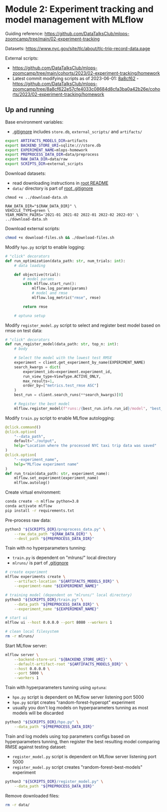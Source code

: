 # Module 2: Experiment tracking and model management with MLflow

Guiding reference: https://github.com/DataTalksClub/mlops-zoomcamp/tree/main/02-experiment-tracking

Datasets: https://www.nyc.gov/site/tlc/about/tlc-trip-record-data.page

External scripts:
- https://github.com/DataTalksClub/mlops-zoomcamp/tree/main/cohorts/2023/02-experiment-tracking/homework
- Latest commit modifying scripts as of 2023-06-01: [8a8cf62](https://github.com/DataTalksClub/mlops-zoomcamp/tree/8a8cf622e57cfe4033c08684d8cfa3ba0a42b26e/cohorts/2023/02-experiment-tracking/homework) - https://github.com/DataTalksClub/mlops-zoomcamp/tree/8a8cf622e57cfe4033c08684d8cfa3ba0a42b26e/cohorts/2023/02-experiment-tracking/homework


## Up and running

Base environment variables:
- [.gitignore](.gitignore) includes `store.db`, `external_scripts/` and `artifacts/`
```bash
export ARTIFACTS_MODELS_DIR=artifacts
export BACKEND_STORE_URI=sqlite:///store.db
export EXPERIMENT_NAME=mlops-homework
export PREPROCESS_DATA_DIR=data/preprocess
export RAW_DATA_DIR=data/raw
export SCRIPTS_DIR=external_scripts
```

Download datasets:
- read downloading instructions in [root README](/README.md)
- `data/` directory is part of [root .gitignore](/.gitignore)
```
chmod +x ../download-data.sh

RAW_DATA_DIR="${RAW_DATA_DIR}" \
VEHICLE_TYPE=green \
YEAR_MONTH_PAIRS='2021-01 2021-02 2022-01 2022-02 2022-03' \
../download-data.sh
```

Download external scripts:
```bash
chmod +x download-files.sh && ./download-files.sh
```

Modify `hpo.py` script to enable logging:
```python
# "click" decorators
def run_optimization(data_path: str, num_trials: int):
    # data loading

    def objective(trial):
        # model params
        with mlflow.start_run():
            mlflow.log_params(params)
            # model and rmse
            mlflow.log_metric("rmse", rmse)

        return rmse

    # optuna setup
```

Modify `register_model.py` script to select and register best model based on rmse on test data:
```python
# "click" decorators
def run_register_model(data_path: str, top_n: int):
    # body

    # Select the model with the lowest test RMSE
    experiment = client.get_experiment_by_name(EXPERIMENT_NAME)
    search_kwargs = dict(
        experiment_ids=experiment.experiment_id,
        run_view_type=ViewType.ACTIVE_ONLY,
        max_results=1,
        order_by=["metrics.test_rmse ASC"]
    )
    best_run = client.search_runs(**search_kwargs)[0]

    # Register the best model
    mlflow.register_model(f"runs:/{best_run.info.run_id}/model", "best_test_rmse")
```

Modify `train.py` script to enable MLflow autologging:
```python
@click.command()
@click.option(
    "--data_path",
    default="./output",
    help="Location where the processed NYC taxi trip data was saved"
)
@click.option(
    "--experiment_name",
    help="MLflow experiment name"
)
def run_train(data_path: str, experiment_name):
    mlflow.set_experiment(experiment_name)
    mlflow.autolog()
```

Create virtual environment:
```bash
conda create -n mlflow python=3.8
conda activate mlflow
pip install -r requirements.txt
```

Pre-process raw data:
```bash
python3 "${SCRIPTS_DIR}/preprocess_data.py" \
    --raw_data_path "${RAW_DATA_DIR}" \
    --dest_path "${PREPROCESS_DATA_DIR}"
```

Train with no hyperparameters tunning:
- `train.py` is dependent on "mlruns/" local directory
- `mlruns/` is part of [.gitignore](.gitignore)
```bash
# create experiment
mlflow experiments create \
    --artifact-location "${ARTIFACTS_MODELS_DIR}" \
    --experiment-name "${EXPERIMENT_NAME}"

# training model (dependent on "mlruns/" local directory)
python3 "${SCRIPTS_DIR}/train.py" \
    --data_path "${PREPROCESS_DATA_DIR}" \
    --experiment_name "${EXPERIMENT_NAME}"

# start ui
mlflow ui --host 0.0.0.0 --port 8080 --workers 1

# clean local filesystem
rm -r mlruns/
```

Start MLflow server:
```bash
mlflow server \
    --backend-store-uri "${BACKEND_STORE_URI}" \
    --default-artifact-root "${ARTIFACTS_MODELS_DIR}" \
    --host 0.0.0.0 \
    --port 5000 \
    --workers 1
```

Train with hyperparameters tunning using `optuna`:
- `hpo.py` script is dependent on MLflow server listening port 5000
- `hpo.py` script creates "random-forest-hyperopt" experiment
- usually you don't log models on hyperparameters tunning as most models will be discarded
```bash
python3 "${SCRIPTS_DIR}/hpo.py" \
    --data_path "${PREPROCESS_DATA_DIR}"
```

Train and log models using top parameters configs based on hyperparameters tunning, then register the best resulting model comparing RMSE against testing dataset:
- `register_model.py` script is dependent on MLflow server listening port 5000
- `register_model.py` script creates "random-forest-best-models" experiment
```bash
python3 "${SCRIPTS_DIR}/register_model.py" \
    --data_path "${PREPROCESS_DATA_DIR}"
```

Remove downloaded files:
```bash
rm -r data/
```
